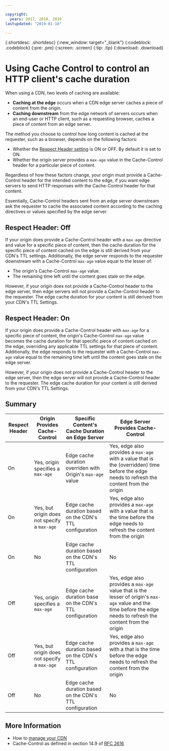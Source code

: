 ```yaml
---

copyright:
  years: 2017, 2018, 2019
lastupdated: "2019-01-18"

---
```


{:shortdesc: .shortdesc}
{:new_window: target="_blank"}
{:codeblock: .codeblock}
{:pre: .pre}
{:screen: .screen}
{:tip: .tip}
{:download: .download}

# Using Cache Control to control an HTTP client's cache duration

When using a CDN, two levels of caching are available:

  * **Caching at the edge** occurs when a CDN edge server caches a piece of content from the origin.
  * **Caching downstream** from the edge network of servers occurs when an end-user or HTTP client, such as a requesting browser, caches a piece of content from an edge server.

The method you choose to control how long content is cached at the requester, such as a browser, depends on the following factors:

  * Whether the [Respect Header setting](how-to.html#updating-cdn-configuration-details) is ON or OFF. By default it is set to ON.
  * Whether the origin server provides a `max-age` value in the Cache-Control header for a particular piece of content. 

Regardless of how these factors change, your origin must provide a Cache-Control header for the intended content to the edge, if you want edge servers to send HTTP responses with the Cache-Control header for that content.

Essentially, Cache-Control headers sent from an edge server downstream ask the requester to cache the associated content according to the caching directives or values specified by the edge server.

## Respect Header: Off
If your origin does provide a Cache-Control header with a `max-age` directive and value for a specific piece of content, then the cache duration for the specific piece of content cached on the edge is still derived from your CDN's TTL settings. Additionally, the edge server responds to the requester downstream with a Cache-Control `max-age` value equal to the lesser of:
  * The origin's Cache-Control `max-age` value.
  * The remaining time left until the content goes stale on the edge.

However, if your origin does not provide a Cache-Control header to the edge server, then edge servers will not provide a Cache-Control header to the requester. The edge cache duration for your content is still derived from your CDN's TTL Settings.

## Respect Header: On
If your origin does provide a Cache-Control header with `max-age` for a specific piece of content, the origin's Cache-Control `max-age` value becomes the cache duration for that specific piece of content cached on the edge, overriding any applicable TTL settings for that piece of content. Additionally, the edge responds to the requester with a Cache-Control `max-age` value equal to the remaining time left until the content goes stale on the edge server.

However, if your origin does not provide a Cache-Control header to the edge server, then the edge server will not provide a  Cache-Control header to the requester. The edge cache duration for your content is still derived from your CDN's TTL Settings.

## Summary

|Respect Header|Origin Provides Cache-Control|Specific Content's Cache Duration on Edge Server|Edge Server Provides Cache-Control|
|---|---|---|---|
|On|Yes, origin specifies a `max-age`|Edge cache duration overriden with Origin's `max-age` value|Yes, edge also provides a `max-age` with a value that is the (overridden) time before the edge needs to refresh the content from the origin|
|On|Yes, but origin does not specify a `max-age`|Edge cache duration based on the CDN's TTL configuration|Yes, edge also provides a `max-age` with a value that is the time before the edge needs to refresh the content from the origin|
|On|No|Edge cache duration based on the CDN's TTL configuration|No|
|Off|Yes, origin specifies a `max-age`|Edge cache duration base on the CDN's TTL configuration|Yes, edge also provides a `max-age` value that is the lesser of origin's `max-age` value and the time before the edge needs to refresh the content from the origin|
|Off|Yes, but origin does not specify a `max-age`|Edge cache duration based on the CDN's TTL configuration|Yes, edge also provides a `max-age` with a that is the time before the edge needs to refresh the content from the origin|
|Off|No|Edge cache duration based on the CDN's TTL configuration|No|

## More Information
* How to [manage your CDN](how-to.html)
* Cache-Control as defined in section 14.9 of [RFC 2616](https://www.ietf.org/rfc/rfc2616.txt)
